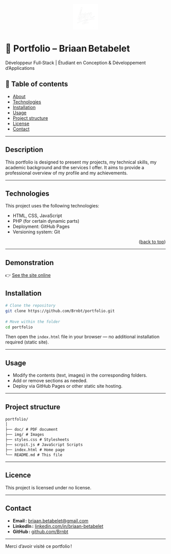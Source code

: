 <div align="center">
    <img src="img/logo.png" alt="Logo" width="80" height="80">
</div>

# 📘 Portfolio – Briaan Betabelet  
Développeur Full‑Stack | Étudiant en Conception & Développement d’Applications

## 🧭 Table of contents
- [About](#description)
- [Technologies](#technologies)
- [Installation](#installation)
- [Usage](#use)
- [Project structure](#project‑structure)
- [License](#license)
- [Contact](#contact)

---

## Description 
This portfolio is designed to present my projects, my technical skills, my academic background and the services I offer.
It aims to provide a professional overview of my profile and my achievements.

---

## Technologies  
This project uses the following technologies:
- HTML, CSS, JavaScript
- PHP (for certain dynamic parts)
- Deployment: GitHub Pages
- Versioning system: Git


<p align="right">(<a href="#readme-top">back to top</a>)</p>


---

## Demonstration
👉 [See the site online](https://brnbt.github.io/portfolio/)

## Installation
```bash
# Clone the repository
git clone https://github.com/Brnbt/portfolio.git

# Move within the folder
cd portfolio
```

Then open the `index.html` file in your browser — no additional installation required (static site).

---

## Usage
- Modify the contents (text, images) in the corresponding folders.
- Add or remove sections as needed.
- Deploy via GitHub Pages or other static site hosting.
---

## Project structure
```
portfolio/
│
├── doc/ # PDF document
├── img/ # Images
├── styles.css # Stylesheets
├── scrpit.js # JavaScript Scripts
├── index.html # Home page
└── README.md # This file
```

---

## Licence  
This project is licensed under no license.

---

## Contact  
- **Email :** briaan.betabelet@gmail.com  
- **LinkedIn :** [linkedin.com/in/briaan-betabelet](https://linkedin.com/in/briaan-betabelet)  
- **GitHub :** [github.com/Brnbt](https://github.com/Brnbt)

---

Merci d’avoir visité ce portfolio !
